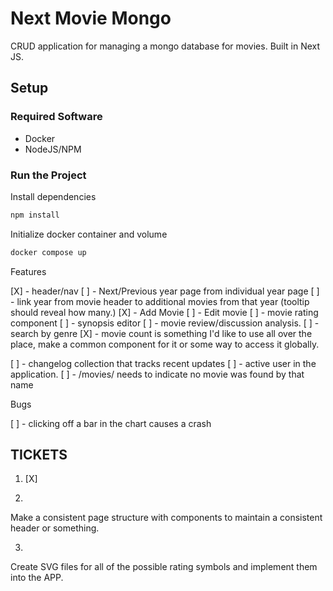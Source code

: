 # Next Movie Mongo

CRUD application for managing a mongo database for movies. Built in
Next JS.

## Setup

### Required Software

- Docker
- NodeJS/NPM

### Run the Project

Install dependencies

```bash
npm install
```

Initialize docker container and volume

```bash
docker compose up
```

Features

[X] - header/nav
[ ] - Next/Previous year page from individual year page
[ ] - link year from movie header to additional movies from
that year (tooltip should reveal how many.)
[X] - Add Movie
[ ] - Edit movie
[ ] - movie rating component
[ ] - synopsis editor
[ ] - movie review/discussion analysis.
[ ] - search by genre
[X] - movie count is something I'd like to use all over the place, make
a common component for it or some way to access it globally.

[ ] - changelog collection that tracks recent updates
[ ] - active user in the application.
[ ] - /movies/<no match> needs to indicate no movie was found by that name

Bugs

[ ] - clicking off a bar in the chart causes a crash

## TICKETS

1. [X]

2.

Make a consistent page structure with components to maintain
a consistent header or something.

3.

Create SVG files for all of the possible rating symbols and implement them into the APP.
